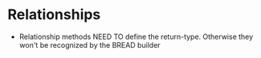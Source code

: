 # Relationships

- Relationship methods NEED TO define the return-type. Otherwise they won't be recognized by the BREAD builder